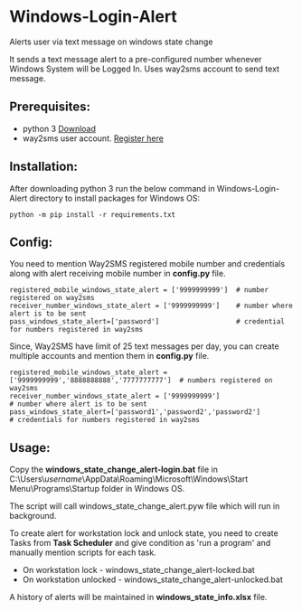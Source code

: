# Windows-Login-Alert
Alerts user via text message on windows state change

It sends a text message alert to a pre-configured number whenever Windows System will be Logged In.
Uses way2sms account to send text message.

## Prerequisites:
- python 3 [Download](https://www.python.org/download/releases/3.0/)
- way2sms user account. [Register here](http://www.way2sms.com/user-registration)

## Installation:

After downloading python 3 run the below command in Windows-Login-Alert directory to install packages for Windows OS:
```
python -m pip install -r requirements.txt
```

## Config:
You need to mention Way2SMS registered mobile number and credentials along with alert receiving mobile number in __config.py__ file.
```
registered_mobile_windows_state_alert = ['9999999999']  # number registered on way2sms
receiver_number_windows_state_alert = ['9999999999']    # number where alert is to be sent
pass_windows_state_alert=['password']                   # credential for numbers registered in way2sms
```

Since, Way2SMS have limit of 25 text messages per day, you can create multiple accounts and mention them in __config.py__ file.
```
registered_mobile_windows_state_alert = ['9999999999','8888888888','7777777777']  # numbers registered on way2sms
receiver_number_windows_state_alert = ['9999999999']                              # number where alert is to be sent
pass_windows_state_alert=['password1','password2','password2']                    # credentials for numbers registered in way2sms
```

## Usage:
Copy the __windows_state_change_alert-login.bat__ file in 
C:\Users\\*username*\AppData\Roaming\Microsoft\Windows\Start Menu\Programs\Startup folder in Windows OS.

The script will call windows_state_change_alert.pyw file which will run in background.

To create alert for workstation lock and unlock state,
you need to create Tasks from __Task Scheduler__ and give condition as 'run a program' and manually mention scripts for each task.
- On workstation lock - windows_state_change_alert-locked.bat
- On workstation unlocked - windows_state_change_alert-unlocked.bat

A history of alerts will be maintained in __windows_state_info.xlsx__ file.

